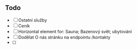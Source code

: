 ## Todo
- [ ] Ostatní služby
- [ ] Ceník
- [ ] Horizontal element for: Sauna; Bazenový svět; ubytování
- [ ] Dodělat O nás stránku na endpointu /kontakty
- [ ] 
